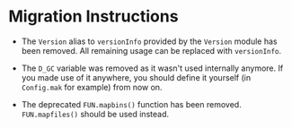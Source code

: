 Migration Instructions
======================

* The `Version` alias to `versionInfo` provided by the `Version` module has been removed.
  All remaining usage can be replaced with `versionInfo`.

* The `D_GC` variable was removed as it wasn't used internally anymore.
  If you made use of it anywhere, you should define it yourself (in `Config.mak` for example) from now on.

* The deprecated `FUN.mapbins()` function has been removed.
  `FUN.mapfiles()` should be used instead.

